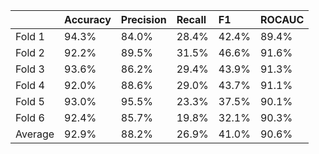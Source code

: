 |         | Accuracy   | Precision   | Recall   | F1    | ROCAUC   |
|:--------|:-----------|:------------|:---------|:------|:---------|
| Fold 1  | 94.3%      | 84.0%       | 28.4%    | 42.4% | 89.4%    |
| Fold 2  | 92.2%      | 89.5%       | 31.5%    | 46.6% | 91.6%    |
| Fold 3  | 93.6%      | 86.2%       | 29.4%    | 43.9% | 91.3%    |
| Fold 4  | 92.0%      | 88.6%       | 29.0%    | 43.7% | 91.1%    |
| Fold 5  | 93.0%      | 95.5%       | 23.3%    | 37.5% | 90.1%    |
| Fold 6  | 92.4%      | 85.7%       | 19.8%    | 32.1% | 90.3%    |
| Average | 92.9%      | 88.2%       | 26.9%    | 41.0% | 90.6%    |